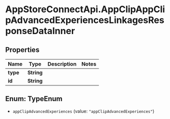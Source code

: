 # AppStoreConnectApi.AppClipAppClipAdvancedExperiencesLinkagesResponseDataInner

## Properties

Name | Type | Description | Notes
------------ | ------------- | ------------- | -------------
**type** | **String** |  | 
**id** | **String** |  | 



## Enum: TypeEnum


* `appClipAdvancedExperiences` (value: `"appClipAdvancedExperiences"`)




